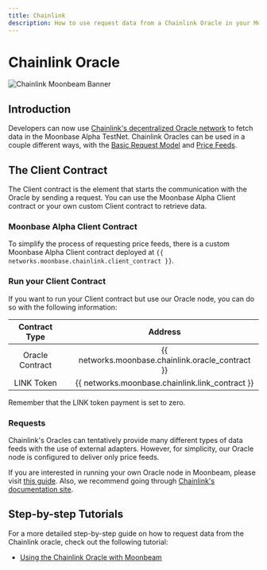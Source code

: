 ```yaml
---
title: Chainlink
description: How to use request data from a Chainlink Oracle in your Moonbeam Ethereum Dapp using smart contracts or Javascript
---
```


# Chainlink Oracle

![Chainlink Moonbeam Banner](/images/chainlink/chainlink-banner.png)

## Introduction

Developers can now use [Chainlink's decentralized Oracle network](https://chain.link/) to fetch data in the Moonbase Alpha TestNet. Chainlink Oracles can be used in a couple different ways, with the [Basic Request Model](https://docs.chain.link/docs/architecture-request-model) and [Price Feeds](https://docs.chain.link/docs/architecture-decentralized-model). 

## The Client Contract

The Client contract is the element that starts the communication with the Oracle by sending a request. You can use the Moonbase Alpha Client contract or your own custom Client contract to retrieve data.

### Moonbase Alpha Client Contract

To simplify the process of requesting price feeds, there is a custom Moonbase Alpha Client contract deployed at `{{ networks.moonbase.chainlink.client_contract }}`.

### Run your Client Contract

If you want to run your Client contract but use our Oracle node, you can do so with the following information:

|  Contract Type  |     |                      Address                      |
| :-------------: | --- | :-----------------------------------------------: |
| Oracle Contract |     | {{ networks.moonbase.chainlink.oracle_contract }} |
|   LINK Token    |     |  {{ networks.moonbase.chainlink.link_contract }}  |

Remember that the LINK token payment is set to zero.

### Requests

Chainlink's Oracles can tentatively provide many different types of data feeds with the use of external adapters. However, for simplicity, our Oracle node is configured to deliver only price feeds.

If you are interested in running your own Oracle node in Moonbeam, please visit [this guide](/node-operators/oracles/chainlink-node/). Also, we recommend going through [Chainlink's documentation site](https://docs.chain.link/docs).

## Step-by-step Tutorials

For a more detailed step-by-step guide on how to request data from the Chainlink oracle, check out the following tutorial:

- [Using the Chainlink Oracle with Moonbeam](/tutorials/moonbase-alpha/oracles/chainlink/)